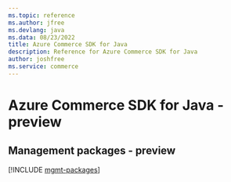 ```yaml
---
ms.topic: reference
ms.author: jfree
ms.devlang: java
ms.data: 08/23/2022
title: Azure Commerce SDK for Java
description: Reference for Azure Commerce SDK for Java
author: joshfree
ms.service: commerce
---
```

# Azure Commerce SDK for Java - preview

## Management packages - preview
[!INCLUDE [mgmt-packages](commerce-mgmt-index.md)]